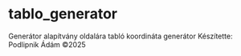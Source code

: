 # tablo_generator
Generátor alapítvány oldalára tabló koordináta generátor
Készítette: Podlipnik Ádám &copy;2025